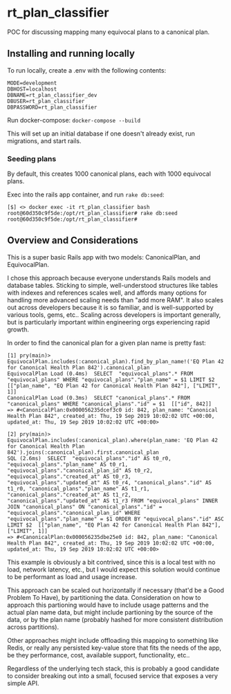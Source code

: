 # rt_plan_classifier
POC for discussing mapping many equivocal plans to a canonical plan.

## Installing and running locally
To run locally, create a .env with the following contents:
```
MODE=development
DBHOST=localhost
DBNAME=rt_plan_classifier_dev
DBUSER=rt_plan_classifier
DBPASSWORD=rt_plan_classifier
```

Run docker-compose:
`docker-compose --build`

This will set up an initial database if one doesn't already exist, run migrations, and start rails.

### Seeding plans
By default, this creates 1000 canonical plans, each with 1000 equivocal plans.

Exec into the rails app container, and run `rake db:seed`:
```
[$] <> docker exec -it rt_plan_classifier bash
root@60d350c9f5de:/opt/rt_plan_classifier# rake db:seed
root@60d350c9f5de:/opt/rt_plan_classifier#
```

## Overview and Considerations

This is a super basic Rails app with two models: CanonicalPlan, and EquivocalPlan.

I chose this approach because everyone understands Rails models and database tables.
Sticking to simple, well-understood structures like tables with indexes and references scales well, and affords many options for handling more advanced scaling needs than "add more RAM".  It also scales out across developers because it is so familiar, and is well-supported by various tools, gems, etc..  Scaling across developers is important generally, but is particularly important within engineering orgs experiencing rapid growth.

In order to find the canonical plan for a given plan name is pretty fast:
```
[1] pry(main)> EquivocalPlan.includes(:canonical_plan).find_by_plan_name!('EQ Plan 42 for Canonical Health Plan 842').canonical_plan
EquivocalPlan Load (0.4ms)  SELECT  "equivocal_plans".* FROM "equivocal_plans" WHERE "equivocal_plans"."plan_name" = $1 LIMIT $2  [["plan_name", "EQ Plan 42 for Canonical Health Plan 842"], ["LIMIT", 1]]
CanonicalPlan Load (0.3ms)  SELECT "canonical_plans".* FROM "canonical_plans" WHERE "canonical_plans"."id" = $1  [["id", 842]]
=> #<CanonicalPlan:0x000056235dcef3c0 id: 842, plan_name: "Canonical Health Plan 842", created_at: Thu, 19 Sep 2019 10:02:02 UTC +00:00, updated_at: Thu, 19 Sep 2019 10:02:02 UTC +00:00>

[2] pry(main)> EquivocalPlan.includes(:canonical_plan).where(plan_name: 'EQ Plan 42 for Canonical Health Plan 842').joins(:canonical_plan).first.canonical_plan
SQL (2.6ms)  SELECT  "equivocal_plans"."id" AS t0_r0, "equivocal_plans"."plan_name" AS t0_r1, "equivocal_plans"."canonical_plan_id" AS t0_r2, "equivocal_plans"."created_at" AS t0_r3, "equivocal_plans"."updated_at" AS t0_r4, "canonical_plans"."id" AS t1_r0, "canonical_plans"."plan_name" AS t1_r1, "canonical_plans"."created_at" AS t1_r2, "canonical_plans"."updated_at" AS t1_r3 FROM "equivocal_plans" INNER JOIN "canonical_plans" ON "canonical_plans"."id" = "equivocal_plans"."canonical_plan_id" WHERE "equivocal_plans"."plan_name" = $1 ORDER BY "equivocal_plans"."id" ASC LIMIT $2  [["plan_name", "EQ Plan 42 for Canonical Health Plan 842"], ["LIMIT", 1]]
=> #<CanonicalPlan:0x000056235dbe25e0 id: 842, plan_name: "Canonical Health Plan 842", created_at: Thu, 19 Sep 2019 10:02:02 UTC +00:00, updated_at: Thu, 19 Sep 2019 10:02:02 UTC +00:00>
```

This example is obviously a bit contrived, since this is a local test with no load, network latency, etc., but I would expect this solution would continue to be performant as load and usage increase.

This approach can be scaled out horizontally if necessary (that'd be a Good Problem To Have), by partitioning the data.  Consideration on how to approach this partioning would have to include usage patterns and the actual plan name data, but might include partioning by the source of the data, or by the plan name (probably hashed for more consistent distribution across partitions).

Other approaches might include offloading this mapping to something like Redis, or really any persisted key-value store that fits the needs of the app, be they performance, cost, available support, functionality, etc..

Regardless of the underlying tech stack, this is probably a good candidate to consider breaking out into a small, focused service that exposes a very simple API.

